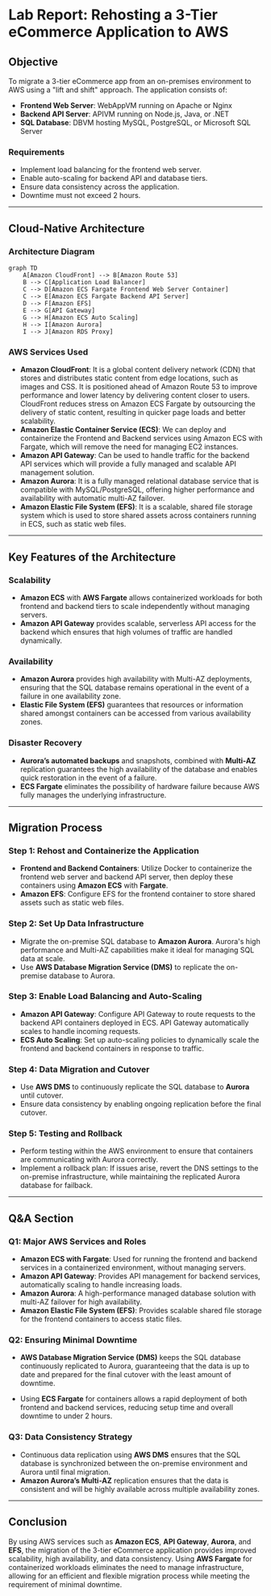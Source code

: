 # Lab Report: Rehosting a 3-Tier eCommerce Application to AWS

## Objective
To migrate a 3-tier eCommerce app from an on-premises environment to AWS using a "lift and shift" approach. The application consists of:
- **Frontend Web Server**: WebAppVM running on Apache or Nginx
- **Backend API Server**: APIVM running on Node.js, Java, or .NET
- **SQL Database**: DBVM hosting MySQL, PostgreSQL, or Microsoft SQL Server

### Requirements
- Implement load balancing for the frontend web server.
- Enable auto-scaling for backend API and database tiers.
- Ensure data consistency across the application.
- Downtime must not exceed 2 hours.

---

## Cloud-Native Architecture

### Architecture Diagram
```mermaid
graph TD
    A[Amazon CloudFront] --> B[Amazon Route 53]
    B --> C[Application Load Balancer]
    C --> D[Amazon ECS Fargate Frontend Web Server Container]
    C --> E[Amazon ECS Fargate Backend API Server]
    D --> F[Amazon EFS]
    E --> G[API Gateway]
    G --> H[Amazon ECS Auto Scaling]
    H --> I[Amazon Aurora]
    I --> J[Amazon RDS Proxy]
```
### AWS Services Used
- **Amazon CloudFront**: It is a global content delivery network (CDN) that stores and distributes static content from edge locations, such as images and CSS. It is positioned ahead of Amazon Route 53 to improve performance and lower latency by delivering content closer to users. CloudFront reduces stress on Amazon ECS Fargate by outsourcing the delivery of static content, resulting in quicker page loads and better scalability.
- **Amazon Elastic Container Service (ECS)**: We can deploy and containerize the Frontend and Backend services  using Amazon ECS with Fargate, which will remove the need for managing EC2 instances.
- **Amazon API Gateway**: Can be used to handle traffic for the backend API services which will provide a fully managed and scalable API management solution.
- **Amazon Aurora**: It is a fully managed relational database service that is compatible with MySQL/PostgreSQL, offering higher performance and availability with automatic multi-AZ failover.
- **Amazon Elastic File System (EFS)**: It is a scalable, shared file storage system which is used to store shared assets across containers running in ECS, such as static web files.

---

## Key Features of the Architecture

### Scalability
- **Amazon ECS** with **AWS Fargate** allows containerized workloads for both frontend and backend tiers to scale independently without managing servers.
- **Amazon API Gateway** provides scalable, serverless API access for the backend which ensures that high volumes of traffic are handled dynamically.

### Availability
- **Amazon Aurora** provides high availability with Multi-AZ deployments, ensuring that the SQL database remains operational in the event of a failure in one availability zone.
- **Elastic File System (EFS)** guarantees that resources or information shared amongst containers can be accessed from various availability zones.

### Disaster Recovery
- **Aurora’s automated backups** and snapshots, combined with **Multi-AZ** replication guarantees the high availability of the database and enables quick restoration in the event of a failure.
- **ECS Fargate** eliminates the possibility of hardware failure because AWS fully manages the underlying infrastructure.


---

## Migration Process

### Step 1: Rehost and Containerize the Application
- **Frontend and Backend Containers**: Utilize Docker to containerize the frontend web server and backend API server, then deploy these containers using **Amazon ECS** with **Fargate**.
- **Amazon EFS**: Configure EFS for the frontend container to store shared assets such as static web files.

### Step 2: Set Up Data Infrastructure
- Migrate the on-premise SQL database to **Amazon Aurora**. Aurora's high performance and Multi-AZ capabilities make it ideal for managing SQL data at scale.
- Use **AWS Database Migration Service (DMS)** to replicate the on-premise database to Aurora.

### Step 3: Enable Load Balancing and Auto-Scaling
- **Amazon API Gateway**: Configure API Gateway to route requests to the backend API containers deployed in ECS. API Gateway automatically scales to handle incoming requests.
- **ECS Auto Scaling**: Set up auto-scaling policies to dynamically scale the frontend and backend containers in response to traffic.

### Step 4: Data Migration and Cutover
- Use **AWS DMS** to continuously replicate the SQL database to **Aurora** until cutover.
- Ensure data consistency by enabling ongoing replication before the final cutover.

### Step 5: Testing and Rollback
- Perform testing within the AWS environment to ensure that containers are communicating with Aurora correctly.
- Implement a rollback plan: If issues arise, revert the DNS settings to the on-premise infrastructure, while maintaining the replicated Aurora database for failback.

---

## Q&A Section

### Q1: Major AWS Services and Roles
- **Amazon ECS with Fargate**: Used for running the frontend and backend services in a containerized environment, without managing servers.
- **Amazon API Gateway**: Provides API management for backend services, automatically scaling to handle increasing loads.
- **Amazon Aurora**: A high-performance managed database solution with multi-AZ failover for high availability.
- **Amazon Elastic File System (EFS)**: Provides scalable shared file storage for the frontend containers to access static files.

### Q2: Ensuring Minimal Downtime
- **AWS Database Migration Service (DMS)** keeps the SQL database continuously replicated to Aurora, guaranteeing that the data is up to date and prepared for the final cutover with the least amount of downtime.

- Using **ECS Fargate** for containers allows a rapid deployment of both frontend and backend services, reducing setup time and overall downtime to under 2 hours.

### Q3: Data Consistency Strategy
- Continuous data replication using **AWS DMS** ensures that the SQL database is synchronized between the on-premise environment and Aurora until final migration.
- **Amazon Aurora’s Multi-AZ** replication ensures that the data is consistent and will be highly available across multiple availability zones.

---

## Conclusion
By using AWS services such as **Amazon ECS**, **API Gateway**, **Aurora**, and **EFS**, the migration of the 3-tier eCommerce application provides improved scalability, high availability, and data consistency. Using **AWS Fargate** for containerized workloads eliminates the need to manage infrastructure, allowing for an efficient and flexible migration process while meeting the requirement of minimal downtime.
